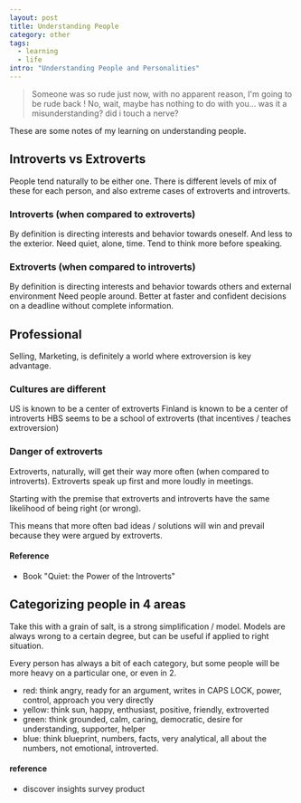```yaml
---
layout: post
title: Understanding People
category: other
tags:
  - learning
  - life
intro: "Understanding People and Personalities"
---
```


> Someone was so rude just now, with no apparent reason, I'm going to be rude back ! No, wait, maybe has nothing to do with you... was it a misunderstanding? did i touch a nerve?

These are some notes of my learning on understanding people.

## Introverts vs Extroverts
People tend naturally to be either one. There is different levels of mix of these for each person, and also extreme cases of extroverts and introverts.

### Introverts (when compared to extroverts)
By definition is directing interests and behavior towards oneself. And less to the exterior.
Need quiet, alone, time.
Tend to think more before speaking.

### Extroverts (when compared to introverts)
By definition is directing interests and behavior towards others and external environment
Need people around.
Better at faster and confident decisions on a deadline without complete information.

## Professional
Selling, Marketing, is definitely a world where extroversion is key advantage.

### Cultures are different
US is known to be a center of extroverts
Finland is known to be a center of introverts
HBS seems to be a school of extroverts (that incentives / teaches extroversion)

### Danger of extroverts
Extroverts, naturally, will get their way more often (when compared to introverts).
Extroverts speak up first and more loudly in meetings.

Starting with the premise that extroverts and introverts have the same likelihood of being right (or wrong).

This means that more often bad ideas / solutions will win and prevail because they were argued by extroverts.

#### Reference
- Book "Quiet: the Power of the Introverts"




## Categorizing people in 4 areas

Take this with a grain of salt, is a strong simplification / model. Models are always wrong to a certain degree, but can be useful if applied to right situation.

Every person has always a bit of each category, but some people will be more heavy on a particular one, or even in 2.

- red: think angry, ready for an argument, writes in CAPS LOCK, power, control, approach you very directly
- yellow: think sun, happy, enthusiast, positive, friendly, extroverted
- green: think grounded, calm, caring, democratic, desire for understanding, supporter, helper
- blue: think blueprint, numbers, facts, very analytical, all about the numbers, not emotional, introverted.

#### reference
- discover insights survey product
